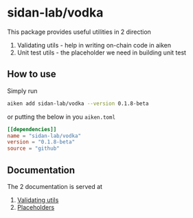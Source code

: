 # sidan-lab/vodka

This package provides useful utilities in 2 direction

1. Validating utils - help in writing on-chain code in aiken
2. Unit test utils - the placeholder we need in building unit test

## How to use

Simply run

```sh
aiken add sidan-lab/vodka --version 0.1.8-beta
```

or putting the below in you `aiken.toml`

```toml
[[dependencies]]
name = "sidan-lab/vodka"
version = "0.1.8-beta"
source = "github"
```

## Documentation

The 2 documentation is served at

1. [Validating utils](./documentation/sidan-utils.md)
2. [Placeholders](./documentation/sidan-placeholder.md)
